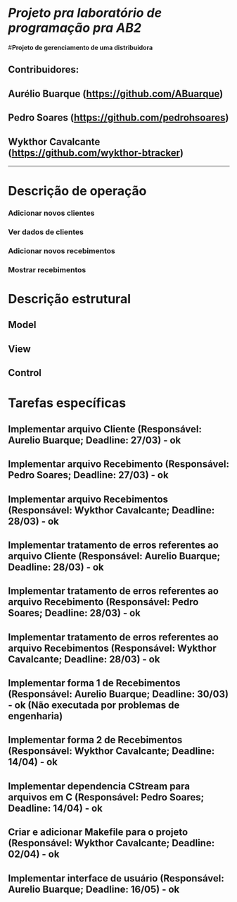 # *Projeto pra laboratório de programação pra AB2*

#**Projeto de gerenciamento de uma distribuidora** 
## Contribuidores:
## Aurélio Buarque (https://github.com/ABuarque)
## Pedro Soares (https://github.com/pedrohsoares)
## Wykthor Cavalcante (https://github.com/wykthor-btracker)


----------


# **Descrição de operação**
### Adicionar novos clientes 
### Ver dados de clientes
### Adicionar novos recebimentos
### Mostrar recebimentos

# **Descrição estrutural**
## Model

## View

## Control


# **Tarefas específicas**
## Implementar arquivo Cliente (Responsável: Aurelio Buarque; Deadline: 27/03) - ok
## Implementar arquivo Recebimento (Responsável: Pedro Soares; Deadline: 27/03) - ok
## Implementar arquivo Recebimentos (Responsável: Wykthor Cavalcante; Deadline: 28/03) - ok

## Implementar tratamento de erros referentes ao arquivo Cliente (Responsável: Aurelio Buarque; Deadline: 28/03)  - ok
## Implementar tratamento de erros referentes ao arquivo Recebimento (Responsável: Pedro Soares; Deadline: 28/03) - ok
## Implementar tratamento de erros referentes ao arquivo Recebimentos (Responsável: Wykthor Cavalcante; Deadline: 28/03) - ok

## Implementar forma 1 de Recebimentos (Responsável: Aurelio Buarque; Deadline: 30/03)  - ok (Não executada por problemas de engenharia)
## Implementar forma 2 de Recebimentos (Responsável: Wykthor Cavalcante; Deadline: 14/04) - ok
## Implementar dependencia CStream para arquivos em C (Responsável: Pedro Soares; Deadline: 14/04) - ok

## Criar e adicionar Makefile para o projeto (Responsável: Wykthor Cavalcante; Deadline: 02/04) - ok 

## Implementar interface de usuário (Responsável: Aurelio Buarque; Deadline: 16/05)  - ok
